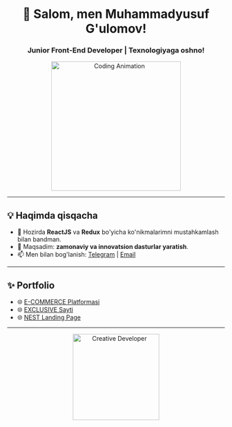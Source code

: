 <h1 align="center">
  <span style="display: inline-block; animation: bounce 1s infinite;">
    👋
  </span> Salom, men Muhammadyusuf G'ulomov!
</h1>

<h3 align="center">Junior Front-End Developer | Texnologiyaga oshno!</h3>

<div align="center" style="animation: fade-in 2s;">
  <img src="https://media.giphy.com/media/13HgwGsXF0aiGY/giphy.gif" width="300" alt="Coding Animation">
</div>

---

## 💡 Haqimda qisqacha
- 🌱 Hozirda **ReactJS** va **Redux** bo'yicha ko'nikmalarimni mustahkamlash bilan bandman.
- 🎯 Maqsadim: **zamonaviy va innovatsion dasturlar yaratish**.
- 📫 Men bilan bog'lanish: [Telegram](https://t.me/muhammadyusufdeveloper) | [Email](mailto:muhammadyusufwork1@gmail.com)

---

## ✨ Portfolio
- 🌐 [E-COMMERCE Platformasi](https://e-commerce-frontend-flame.vercel.app/)
- 🌐 [EXCLUSIVE Sayti](https://imtihon-javascript-wii6.vercel.app/)
- 🌐 [NEST Landing Page](https://reactjs-1-oy-imtihon.vercel.app/)

---

<div align="center" style="animation: rotate-scale 2s infinite;">
  <img src="https://media.giphy.com/media/26tn33aiTi1jkl6H6/giphy.gif" width="200" alt="Creative Developer">
</div>

